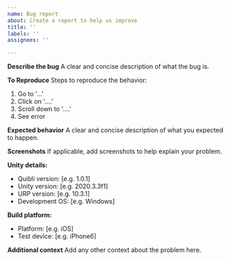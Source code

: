 ```yaml
---
name: Bug report
about: Create a report to help us improve
title: ''
labels: ''
assignees: ''

---
```


**Describe the bug**
A clear and concise description of what the bug is.

**To Reproduce**
Steps to reproduce the behavior:
1. Go to '...'
2. Click on '....'
3. Scroll down to '....'
4. See error

**Expected behavior**
A clear and concise description of what you expected to happen.

**Screenshots**
If applicable, add screenshots to help explain your problem.

**Unity details:**
 - Quibli version: [e.g. 1.0.1]
 - Unity version: [e.g. 2020.3.3f1]
 - URP version: [e.g. 10.3.1]
 - Development OS: [e.g. Windows]

**Build platform:**
 - Platform: [e.g. iOS]
 - Test device: [e.g. iPhone6]

**Additional context**
Add any other context about the problem here.
